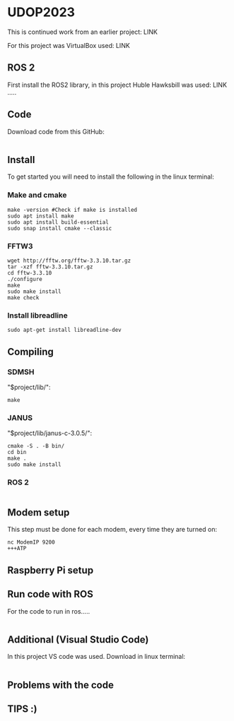# UDOP2023
This is continued work from an earlier project: LINK 

For this project was VirtualBox used: LINK
## ROS 2
First install the ROS2 library, in this project Huble Hawksbill was used: LINK
.....
## Code
Download code from this GitHub:
```

```
## Install

To get started you will need to install the following in the linux terminal:

### Make and cmake
```
make -version #Check if make is installed
sudo apt install make
sudo apt install build-essential
sudo snap install cmake --classic
```

### FFTW3

```
wget http://fftw.org/fftw-3.3.10.tar.gz
tar -xzf fftw-3.3.10.tar.gz
cd fftw-3.3.10
./configure
make
sudo make install
make check
```

### Install libreadline
```
sudo apt-get install libreadline-dev
```


## Compiling

### SDMSH
"$project/lib/":
```
make
```

### JANUS
"$project/lib/janus-c-3.0.5/":
```
cmake -S . -B bin/
cd bin
make .
sudo make install
```
### ROS 2

```

```

## Modem setup
This step must be done for each modem, every time they are turned on:
```
nc ModemIP 9200
+++ATP
```

## Raspberry Pi setup

## Run code with ROS
For the code to run in ros.....
```

```


## Additional (Visual Studio Code)
In this project VS code was used. Download in linux terminal: 
```

```
## Problems with the code
## TIPS :)
